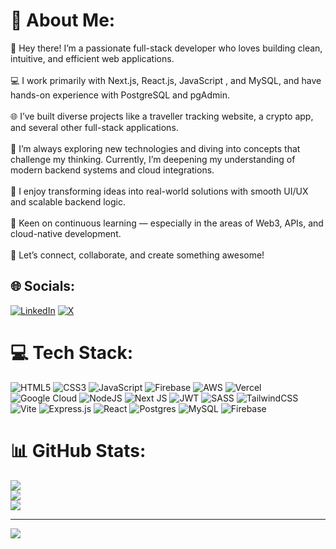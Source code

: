 
# 💫 About Me:
👋 Hey there! I’m a passionate full-stack developer who loves building clean, intuitive, and efficient web applications.<br><br>💻 I work primarily with Next.js, React.js, JavaScript , and MySQL, and have hands-on experience with PostgreSQL and pgAdmin.<br><br>🌐 I’ve built diverse projects like a traveller tracking website, a crypto app, and several other full-stack applications.<br><br>🚀 I’m always exploring new technologies and diving into concepts that challenge my thinking. Currently, I’m deepening my understanding of modern backend systems and cloud integrations.<br><br>🎯 I enjoy transforming ideas into real-world solutions with smooth UI/UX and scalable backend logic.<br><br>🧠 Keen on continuous learning — especially in the areas of Web3, APIs, and cloud-native development.<br><br>🤝 Let’s connect, collaborate, and create something awesome!


## 🌐 Socials:
[![LinkedIn](https://img.shields.io/badge/LinkedIn-%230077B5.svg?logo=linkedin&logoColor=white)](https://linkedin.com/in/samiksha-jain03) [![X](https://img.shields.io/badge/X-black.svg?logo=X&logoColor=white)](https://x.com/Samiksha03jain) 

# 💻 Tech Stack:

![HTML5](https://img.shields.io/badge/html5-%23E34F26.svg?style=for-the-badge&logo=html5&logoColor=white) ![CSS3](https://img.shields.io/badge/css3-%231572B6.svg?style=for-the-badge&logo=css3&logoColor=white) ![JavaScript](https://img.shields.io/badge/javascript-%23323330.svg?style=for-the-badge&logo=javascript&logoColor=%23F7DF1E) ![Firebase](https://img.shields.io/badge/firebase-%23039BE5.svg?style=for-the-badge&logo=firebase) ![AWS](https://img.shields.io/badge/AWS-%23FF9900.svg?style=for-the-badge&logo=amazon-aws&logoColor=white) ![Vercel](https://img.shields.io/badge/vercel-%23000000.svg?style=for-the-badge&logo=vercel&logoColor=white) ![Google Cloud](https://img.shields.io/badge/GoogleCloud-%234285F4.svg?style=for-the-badge&logo=google-cloud&logoColor=white) ![NodeJS](https://img.shields.io/badge/node.js-6DA55F?style=for-the-badge&logo=node.js&logoColor=white) ![Next JS](https://img.shields.io/badge/Next-black?style=for-the-badge&logo=next.js&logoColor=white) ![JWT](https://img.shields.io/badge/JWT-black?style=for-the-badge&logo=JSON%20web%20tokens) ![SASS](https://img.shields.io/badge/SASS-hotpink.svg?style=for-the-badge&logo=SASS&logoColor=white) ![TailwindCSS](https://img.shields.io/badge/tailwindcss-%2338B2AC.svg?style=for-the-badge&logo=tailwind-css&logoColor=white)  ![Vite](https://img.shields.io/badge/vite-%23646CFF.svg?style=for-the-badge&logo=vite&logoColor=white) ![Express.js](https://img.shields.io/badge/express.js-%23404d59.svg?style=for-the-badge&logo=express&logoColor=%2361DAFB) ![React](https://img.shields.io/badge/react-%2320232a.svg?style=for-the-badge&logo=react&logoColor=%2361DAFB) ![Postgres](https://img.shields.io/badge/MongoDB-%234ea94b.svg?style=for-the-badge&logo=mongodb&logoColor=white) ![MySQL](https://img.shields.io/badge/mysql-4479A1.svg?style=for-the-badge&logo=mysql&logoColor=white) ![Firebase](https://img.shields.io/badge/firebase-a08021?style=for-the-badge&logo=firebase&logoColor=ffcd34) 



# 📊 GitHub Stats:
![](https://github-readme-stats.vercel.app/api?username=Samikshajn03&theme=dark&hide_border=false&include_all_commits=false&count_private=false)<br/>
![](https://nirzak-streak-stats.vercel.app/?user=Samikshajn03&theme=dark&hide_border=false)<br/>
![](https://github-readme-stats.vercel.app/api/top-langs/?username=Samikshajn03&theme=dark&hide_border=false&include_all_commits=false&count_private=false&layout=compact)

---
[![](https://visitcount.itsvg.in/api?id=Samikshajn03&icon=0&color=0)](https://visitcount.itsvg.in)

<!-- Proudly created with GPRM ( https://gprm.itsvg.in ) -->
